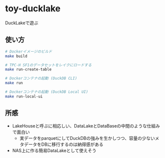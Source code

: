 # toy-ducklake

DuckLakeで遊ぶ

## 使い方

```sh
# Dockerイメージのビルド
make build

# TPC-H SF1のデータセットをレイクにロードする
make run-create-table

# Dockerコンテナの起動 (DuckDB CLI)
make run

# Dockerコンテナの起動 (DuckDB Local UI)
make run-local-ui
```

## 所感

- LakeHouseと呼ぶに相応しい、DataLakeとDataBaseの中間のような仕組みで面白い
  - 実データをparquetにしてDuckDBの強みを生かしつつ、容量の少ないメタデータをDBに移行するのは納得感がある
- NAS上に作る簡易DataLakeとして使えそう

